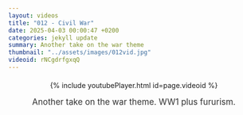 ```yaml
---
layout: videos
title: "012 - Civil War"
date: 2025-04-03 00:00:47 +0200
categories: jekyll update
summary: Another take on the war theme
thumbnail: "../assets/images/012vid.jpg"
videoid: rNCgdrfgxqQ
---
```


<div style="text-align: center; margin-top: 20px;">
  {% include youtubePlayer.html id=page.videoid %}
  <p style="margin-top: 15px; font-size: 1.2em; color: #333;">
    Another take on the war theme. WW1 plus fururism.
  </p>
</div>
